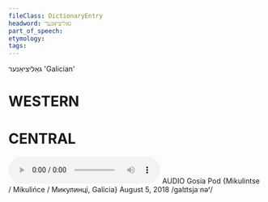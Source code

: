 ```yaml
---
fileClass: DictionaryEntry
headword: גאַליציאַנער
part_of_speech: 
etymology: 
tags: 
---
```

גאַליציאַנער
'Galician'

WESTERN
========

CENTRAL
========

<audio controls src="https://ia601502.us.archive.org/18/items/Gosia-and-Luza-Pod/Gosia%20Pod%20%205%20August%202018%20-%20a%20galitsyaner%20yidish%20un%20dos%20iz%20a%20litvisher.mp3"></audio>
AUDIO Gosia Pod {Mikulintse / Mikulińce / Микулинці, Galicia} August 5, 2018
/galɪtsjaˑnəʳ/
